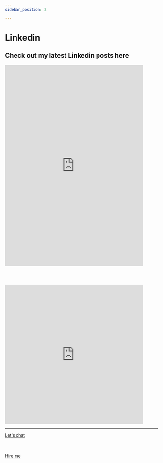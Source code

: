 ```yaml
---
sidebar_position: 2

---
```


# Linkedin

## Check out my latest Linkedin posts here


<iframe src="https://www.linkedin.com/embed/feed/update/urn:li:share:6987806175522082816" height="662" width="455" frameborder="0" allowfullscreen="" title="Embedded post"></iframe>

<br></br>

<iframe src="https://www.linkedin.com/embed/feed/update/urn:li:share:6987490698014908416" height="458" width="455" frameborder="0" allowfullscreen="" title="Embedded post"></iframe>

<hr></hr>

<a href="https://calendly.com/mattherzog/quick-chat" target="_blank">Let's chat</a>
<br></br>
<br></br>
<a href="https://directsystems.io/" target="_blank">Hire me</a>